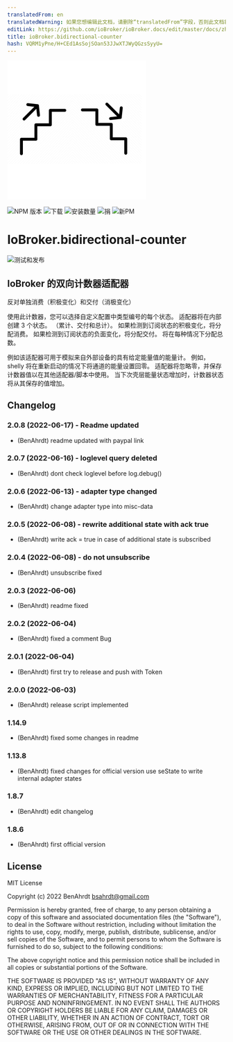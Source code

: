 ```yaml
---
translatedFrom: en
translatedWarning: 如果您想编辑此文档，请删除“translatedFrom”字段，否则此文档将再次自动翻译
editLink: https://github.com/ioBroker/ioBroker.docs/edit/master/docs/zh-cn/adapterref/iobroker.bidirectional-counter/README.md
title: ioBroker.bidirectional-counter
hash: VQRM1yPne/H+CEd1AsSojSOan53JJwXTJWyQGzsSyyU=
---
```

![标识](../../../en/adapterref/iobroker.bidirectional-counter/admin/bidirectional-counter.png)

![NPM 版本](https://img.shields.io/npm/v/iobroker.bidirectional-counter.svg)
![下载](https://img.shields.io/npm/dm/iobroker.bidirectional-counter.svg)
![安装数量](https://iobroker.live/badges/bidirectional-counter-installed.svg)
![捐](https://img.shields.io/badge/paypal-donate%20|%20spenden-blue.svg)
![新PM](https://nodei.co/npm/iobroker.bidirectional-counter.png?downloads=true)

# IoBroker.bidirectional-counter
![测试和发布](https://github.com/BenAhrdt/ioBroker.bidirectional-counter/workflows/Test%20and%20Release/badge.svg)

## IoBroker 的双向计数器适配器
反对单独消费（积极变化）和交付（消极变化）

使用此计数器，您可以选择自定义配置中类型编号的每个状态。
适配器将在内部创建 3 个状态。 （累计、交付和总计）。
如果检测到订阅状态的积极变化，将分配消费。
如果检测到订阅状态的负面变化，将分配交付。
将在每种情况下分配总数。

例如该适配器可用于模拟来自外部设备的具有给定能量值的能量计。
例如，shelly 将在重新启动的情况下将通道的能量设置回零。
适配器将忽略零，并保存计数器值以在其他适配器/脚本中使用。
当下次壳层能量状态增加时，计数器状态将从其保存的值增加。

## Changelog
<!--
	Placeholder for the next version (at the beginning of the line):
	### **WORK IN PROGRESS**
-->

### 2.0.8 (2022-06-17) - Readme updated
* (BenAhrdt) readme updated with paypal link

### 2.0.7 (2022-06-16) - loglevel query deleted
* (BenAhrdt) dont check loglevel before log.debug()

### 2.0.6 (2022-06-13) - adapter type changed
* (BenAhrdt) change adapter type into misc-data

### 2.0.5 (2022-06-08) - rewrite additional state with ack true
* (BenAhrdt) write ack = true in case of additional state is subscribed

### 2.0.4 (2022-06-08) - do not unsubscribe
* (BenAhrdt) unsubscribe fixed

### 2.0.3 (2022-06-06)
* (BenAhrdt) readme fixed

### 2.0.2 (2022-06-04)
* (BenAhrdt) fixed a comment Bug

### 2.0.1 (2022-06-04)
* (BenAhrdt) first try to release and push with Token

### 2.0.0 (2022-06-03)
* (BenAhrdt) release script implemented

### 1.14.9
* (BenAhrdt) fixed some changes in readme

### 1.13.8
* (BenAhrdt) fixed changes for official version
  use seState to write internal adapter states

### 1.8.7
* (BenAhrdt) edit changelog

### 1.8.6
* (BenAhrdt) first official version

## License
MIT License

Copyright (c) 2022 BenAhrdt <bsahrdt@gmail.com>

Permission is hereby granted, free of charge, to any person obtaining a copy
of this software and associated documentation files (the "Software"), to deal
in the Software without restriction, including without limitation the rights
to use, copy, modify, merge, publish, distribute, sublicense, and/or sell
copies of the Software, and to permit persons to whom the Software is
furnished to do so, subject to the following conditions:

The above copyright notice and this permission notice shall be included in all
copies or substantial portions of the Software.

THE SOFTWARE IS PROVIDED "AS IS", WITHOUT WARRANTY OF ANY KIND, EXPRESS OR
IMPLIED, INCLUDING BUT NOT LIMITED TO THE WARRANTIES OF MERCHANTABILITY,
FITNESS FOR A PARTICULAR PURPOSE AND NONINFRINGEMENT. IN NO EVENT SHALL THE
AUTHORS OR COPYRIGHT HOLDERS BE LIABLE FOR ANY CLAIM, DAMAGES OR OTHER
LIABILITY, WHETHER IN AN ACTION OF CONTRACT, TORT OR OTHERWISE, ARISING FROM,
OUT OF OR IN CONNECTION WITH THE SOFTWARE OR THE USE OR OTHER DEALINGS IN THE
SOFTWARE.